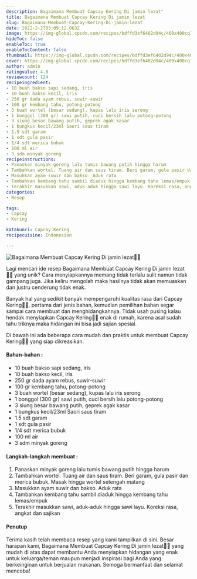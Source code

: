 ```yaml
---
description: Bagaimana Membuat Capcay Kering Di jamin lezat"
title: Bagaimana Membuat Capcay Kering Di jamin lezat
slug: Bagaimana-Membuat-Capcay-Kering-Di-jamin-lezat
date: 2022-2-2T03:09:12.063Z
image: https://img-global.cpcdn.com/recipes/bdffd3ef6402d94c/400x400cq70/photo.jpg
hideToc: false
enableToc: true
enableTocContent: false
thumbnail: https://img-global.cpcdn.com/recipes/bdffd3ef6402d94c/400x400cq70/photo.jpg
cover: https://img-global.cpcdn.com/recipes/bdffd3ef6402d94c/400x400cq70/photo.jpg
author: admin
ratingvalue: 4.8
reviewcount: 124
recipeingredient:
- 10 buah bakso sapi sedang, iris
- 10 buah bakso kecil, iris
- 250 gr dada ayam rebus, suwir-suwir
- 100 gr kembang tahu, potong-potong
- 3 buah wortel (besar sedang), kupas lalu iris serong
- 1 bonggol (300 gr) sawi putih, cuci bersih lalu potong-potong
- 3 siung besar bawang putih, geprek agak kasar
- 1 bungkus kecil/23ml Saori saus tiram
- 1.5 sdt garam
- 1 sdt gula pasir
- 1/4 sdt merica bubuk
- 100 ml air
- 3 sdm minyak goreng
recipeinstructions:
- Panaskan minyak goreng lalu tumis bawang putih hingga harum
- Tambahkan wortel. Tuang air dan saus tiram. Beri garam, gula pasir dan merica bubuk. Masak hingga wortel setengah matang
- Masukkan ayam suwir dan bakso. Aduk rata
- Tambahkan kembang tahu sambil diaduk hingga kembang tahu lemas/empuk
- Terakhir masukkan sawi, aduk-aduk hingga sawi layu. Koreksi rasa, angkat dan sajikan
categories:
- Resep

tags:
- Capcay
- Kering

katakunci: Capcay Kering
recipecuisine: Indonesian

---
```


![Bagaimana Membuat Capcay Kering Di jamin lezat👩‍🍳](https://img-global.cpcdn.com/recipes/bdffd3ef6402d94c/400x400cq70/photo.jpg)

Lagi mencari ide resep Bagaimana Membuat Capcay Kering Di jamin lezat👩‍🍳 yang unik? Cara menyiapkannya memang tidak terlalu sulit namun tidak gampang juga. Jika keliru mengolah maka hasilnya tidak akan memuaskan dan justru cenderung tidak enak.

Banyak hal yang sedikit banyak mempengaruhi kualitas rasa dari Capcay Kering👩‍🍳, pertama dari jenis bahan, kemudian pemilihan bahan segar sampai cara membuat dan menghidangkannya. Tidak usah pusing kalau hendak menyiapkan Capcay Kering👩‍🍳 enak di rumah, karena asal sudah tahu triknya maka hidangan ini bisa jadi sajian spesial.

Di bawah ini ada beberapa cara mudah dan praktis untuk membuat Capcay Kering👩‍🍳 yang siap dikreasikan.

<!--inarticleads1-->

#### Bahan-bahan :

- 10 buah bakso sapi sedang, iris
- 10 buah bakso kecil, iris
- 250 gr dada ayam rebus, suwir-suwir
- 100 gr kembang tahu, potong-potong
- 3 buah wortel (besar sedang), kupas lalu iris serong
- 1 bonggol (300 gr) sawi putih, cuci bersih lalu potong-potong
- 3 siung besar bawang putih, geprek agak kasar
- 1 bungkus kecil/23ml Saori saus tiram
- 1.5 sdt garam
- 1 sdt gula pasir
- 1/4 sdt merica bubuk
- 100 ml air
- 3 sdm minyak goreng

<!--inarticleads2-->

#### Langkah-langkah membuat :

1. Panaskan minyak goreng lalu tumis bawang putih hingga harum
1. Tambahkan wortel. Tuang air dan saus tiram. Beri garam, gula pasir dan merica bubuk. Masak hingga wortel setengah matang
1. Masukkan ayam suwir dan bakso. Aduk rata
1. Tambahkan kembang tahu sambil diaduk hingga kembang tahu lemas/empuk
1. Terakhir masukkan sawi, aduk-aduk hingga sawi layu. Koreksi rasa, angkat dan sajikan

#### Penutup

Terima kasih telah membaca resep yang kami tampilkan di sini. Besar harapan kami, Bagaimana Membuat Capcay Kering Di jamin lezat👩‍🍳 yang mudah di atas dapat membantu Anda menyiapkan hidangan yang enak untuk keluarga/teman maupun menjadi inspirasi bagi Anda yang berkeinginan untuk berjualan makanan. Semoga bermanfaat dan selamat mencoba!